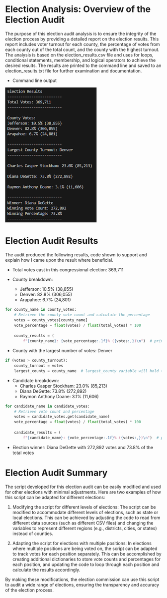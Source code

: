 # Election Analysis: Overview of the Election Audit

The purpose of this election audit analysis is to ensure the integrity of the election process by providing a detailed report on the election results. This report includes voter turnout for each county, the percentage of votes from each county out of the total count, and the county with the highest turnout. The analysis is based on the election_results.csv file and uses for loops, conditional statements, membership, and logical operators to achieve the desired results. The results are printed to the command line and saved to an election_results.txt file for further examination and documentation.

* Command line output

![Election Audit Results Screenshot](./analysis/Deliverable%201%20Print%20Screenshot%202023-05-13%20111337.png)

# Election Audit Results

The audit produced the following results, code shown to support and explain how I came upon the result where beneficial.

* Total votes cast in this congressional election: 369,711

* County breakdown:
  * Jefferson: 10.5% (38,855)
  * Denver: 82.8% (306,055)
  * Arapahoe: 6.7% (24,801)
```python
for county_name in county_votes:
    # Retrieve the county vote count and calculate the percentage
    votes = county_votes[county_name]
    vote_percentage = float(votes) / float(total_votes) * 100

    county_results = (
        f"{county_name}: {vote_percentage:.1f}% ({votes:,})\n")  # prints each county's vote count and percentage
```
* County with the largest number of votes: Denver
```python
if (votes > county_turnout):
    county_turnout = votes
    largest_county = county_name  # largest_county variable will hold the county with the largest turnout
```

* Candidate breakdown:
  * Charles Casper Stockham: 23.0% (85,213)
  * Diana DeGette: 73.8% (272,892)
  * Raymon Anthony Doane: 3.1% (11,606)
```python
for candidate_name in candidate_votes:
    # Retrieve vote count and percentage
    votes = candidate_votes.get(candidate_name)
    vote_percentage = float(votes) / float(total_votes) * 100

    candidate_results = (
        f"{candidate_name}: {vote_percentage:.1f}% ({votes:,})\n")  # prints each candidate's vote count and percentage
```

* Election winner: Diana DeGette with 272,892 votes and 73.8% of the total votes

# Election Audit Summary

The script developed for this election audit can be easily modified and used for other elections with minimal adjustments. Here are two examples of how this script can be adapted for different elections:

1. Modifying the script for different levels of elections: The script can be modified to accommodate different levels of elections, such as state or local elections. This can be achieved by adjusting the code to read from different data sources (such as different CSV files) and changing the variables to represent different regions (e.g., districts, cities, or states) instead of counties.

2. Adapting the script for elections with multiple positions: In elections where multiple positions are being voted on, the script can be adapted to track votes for each position separately. This can be accomplished by creating additional dictionaries to store vote counts and percentages for each position, and updating the code to loop through each position and calculate the results accordingly.

By making these modifications, the election commission can use this script to audit a wide range of elections, ensuring the transparency and accuracy of the election process.
